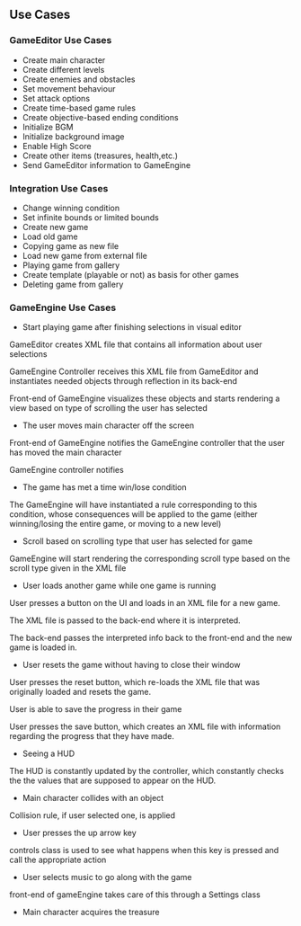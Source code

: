 ## Use Cases 

### GameEditor Use Cases
- Create main character
- Create different levels 
- Create enemies and obstacles
- Set movement behaviour
- Set attack options
- Create time-based game rules
- Create objective-based ending conditions
- Initialize BGM
- Initialize background image
- Enable High Score
- Create other items (treasures, health,etc.)
- Send GameEditor information to GameEngine


### Integration Use Cases
- Change winning condition
- Set infinite bounds or limited bounds
- Create new game 
- Load old game
- Copying game as new file
- Load new game from external file
- Playing game from gallery
- Create template (playable or not) as basis for other games
- Deleting game from gallery


### GameEngine Use Cases
- Start playing game after finishing selections in visual editor

 GameEditor creates XML file that contains all information about user selections
 
 GameEngine Controller receives this XML file from GameEditor and instantiates needed objects through reflection in its back-end
 
 Front-end of GameEngine visualizes these objects and starts rendering a view based on type of scrolling the user has selected
 
- The user moves main character off the screen

Front-end of GameEngine notifies the GameEngine controller that the user has moved the main character

GameEngine controller notifies

- The game has met a time win/lose condition

The GameEngine will have instantiated a rule corresponding to this condition, whose consequences will be applied to the game (either winning/losing the entire game, or moving to a new level)

- Scroll based on scrolling type that user has selected for game

GameEngine will start rendering the corresponding scroll type based on the scroll type given in the XML file

- User loads another game while one game is running

User presses a button on the UI and loads in an XML file for a new game.

The XML file is passed to the back-end where it is interpreted.

The back-end passes the interpreted info back to the front-end and the new game is loaded in.

- User resets the game without having to close their window

User presses the reset button, which re-loads the XML file that was originally loaded and resets the game.

User is able to save the progress in their game

User presses the save button, which creates an XML file with information regarding the progress that they have made.

- Seeing a HUD

The HUD is constantly updated by the controller, which constantly checks the the values that are supposed to appear on the HUD.

- Main character collides with an object

Collision rule, if user selected one, is applied
- User presses the up arrow key

controls class is used to see what happens when this key is pressed and call the appropriate action
- User selects music to go along with the game

front-end of gameEngine takes care of this through a Settings class
- Main character acquires the treasure


